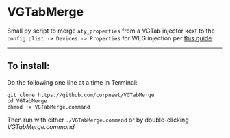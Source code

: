 # VGTabMerge
Small py script to merge `aty_properties` from a VGTab injector kext to the `config.plist -> Devices -> Properties` for WEG injection per [this guide](https://www.tonymacx86.com/threads/guide-injection-of-amd-vega-power-and-fan-control-properties.267519/).

***

## To install:

Do the following one line at a time in Terminal:

    git clone https://github.com/corpnewt/VGTabMerge
    cd VGTabMerge
    chmod +x VGTabMerge.command
    
Then run with either `./VGTabMerge.command` or by double-clicking *VGTabMerge.command*
